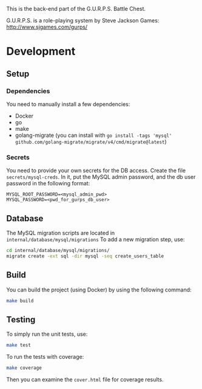 This is the back-end part of the G.U.R.P.S. Battle Chest.

G.U.R.P.S. is a role-playing system by Steve Jackson Games: http://www.sjgames.com/gurps/

# Development

## Setup

### Dependencies
You need to manually install a few dependencies:
* Docker
* go
* make
* golang-migrate (you can install with `go install -tags 'mysql' github.com/golang-migrate/migrate/v4/cmd/migrate@latest`)

### Secrets
You need to provide your own secrets for the DB access. Create the file `secrets/mysql-creds`. In it, put the MySQL admin password, and the db user password in the following format:
```text
MYSQL_ROOT_PASSWORD=<mysql_admin_pwd>
MYSQL_PASSWORD=<pwd_for_gurps_db_user>
```

## Database
The MySQL migration scripts are located in `internal/database/mysql/migrations`
To add a new migration step, use:
```bash
cd internal/database/mysql/migrations/
migrate create -ext sql -dir mysql -seq create_users_table
```

## Build
You can build the project (using Docker) by using the following command:
```bash
make build
```

## Testing
To simply run the unit tests, use:
```bash
make test
```

To run the tests with coverage:
```bash
make coverage
```
Then you can examine the `cover.html` file for coverage results.